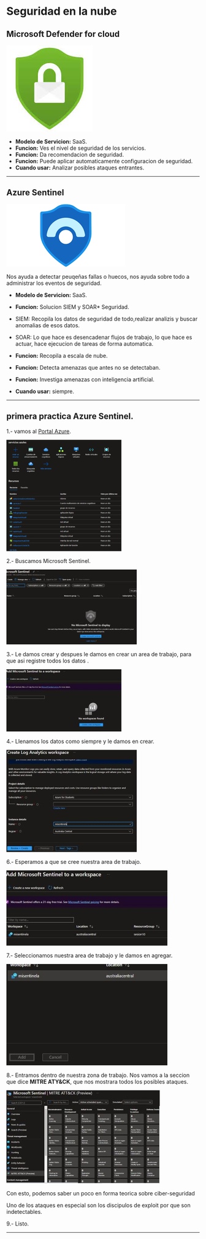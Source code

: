 # Seguridad en la nube


## Microsoft Defender for cloud

![Logo Defender Cloud](Imagenes/cloud.jpg)

- **Modelo de Servicion:** SaaS.
- **Funcion:** Ves el nivel de seguridad de los servicios.
- **Funcion:** Da recomendacion de seguridad.
- **Funcion:** Puede aplicar automaticamente configuracion de seguridad.
- **Cuando usar:** Analizar posibles ataques entrantes.

-------------------------------------------------------------------------------

## Azure Sentinel

![Logo Azure Sentinel](Imagenes/sentinel.png)

Nos ayuda a detectar peuqeñas fallas o huecos, nos ayuda sobre todo a administrar los eventos de seguridad.

- **Modelo de Servicion:** SaaS.
- **Funcion:** Solucion SIEM y SOAR* Seguridad.

- SIEM: Recopila los datos de seguridad de todo,realizar analizis y buscar anomalias de esos datos.

- SOAR: Lo que hace es desencadenar flujos de trabajo, lo que hace es actuar, hace ejecucion de tareas de forma automatica.

- **Funcion:** Recopila a escala de nube.
- **Funcion:** Detecta amenazas que antes no se detectaban.
- **Funcion:** Investiga amenazas con inteligencia artificial.
- **Cuando usar:** siempre.

------------------------------------------------------------------

## primera practica Azure Sentinel.

1.- vamos al [Portal Azure](portal.azure.com).

![Portal Azure](Imagenes/portalAzure.PNG)

2.- Buscamos Microsoft Sentinel.

![Microsoft Sentinel](Imagenes/MicrosoftSentinel.JPG)

3.- Le damos crear y despues le damos en crear un area de trabajo, para que asi registre todos los datos .

![Area de trabajo](Imagenes/CrearAreadeTrabajo.JPG)

4.- Llenamos los datos como siempre y le damos en crear.

![Llenar los datos ](Imagenes/LlenandoLosdatosAredeTrabajo.JPG)

6.- Esperamos a que se cree nuestra area de trabajo.

![Zona de Trabajo creada](Imagenes/SentinelaCreada.JPG)

7.- Seleccionamos nuestra area de trabajo y le damos en agregar.

![Seleccionamos y le damos Add](Imagenes/LedamosAddlaZonadeTrabajo.JPG)

8.- Entramos dentro de nuestra zona de trabajo. Nos vamos a la seccion que dice **MITRE ATY&CK**, que nos mostrara todos los posibles ataques.

![MITRE ATY&CK](Imagenes/MittreAtack.JPG)

Con esto, podemos saber un poco en forma teorica sobre ciber-seguridad

Uno de los ataques en especial son los discipulos de exploit por que son indetectables.

9.- Listo.

-------------------------------------------------------------------
